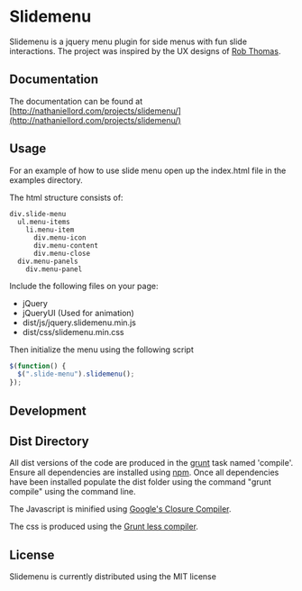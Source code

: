 # Slidemenu

Slidemenu is a jquery menu plugin for side menus with fun slide interactions. The project was inspired by the UX designs of [Rob Thomas](http://robbiethomas.me/).


## Documentation

The documentation can be found at [http://nathaniellord.com/projects/slidemenu/](http://nathaniellord.com/projects/slidemenu/)


## Usage

For an example of how to use slide menu open up the index.html file in the examples directory.


The html structure consists of:


```
div.slide-menu
  ul.menu-items
    li.menu-item
	  div.menu-icon
	  div.menu-content
	  div.menu-close
  div.menu-panels
    div.menu-panel
```


Include the following files on your page:

 * jQuery
 * jQueryUI (Used for animation)
 * dist/js/jquery.slidemenu.min.js
 * dist/css/slidemenu.min.css


Then initialize the menu using the following script

```js
$(function() {
  $(".slide-menu").slidemenu();
});
```


## Development



## Dist Directory

All dist versions of the code are produced in the [grunt](gruntjs.com) task named 'compile'. Ensure all dependencies are installed using [npm](https://npmjs.org/). Once all dependencies have been installed populate the dist folder using the command "grunt compile" using the command line.


The Javascript is minified using [Google's Closure Compiler](https://developers.google.com/closure/compiler/).


The css is produced using the [Grunt less compiler](https://github.com/gruntjs/grunt-contrib-less).


## License

Slidemenu is currently distributed using the MIT license
